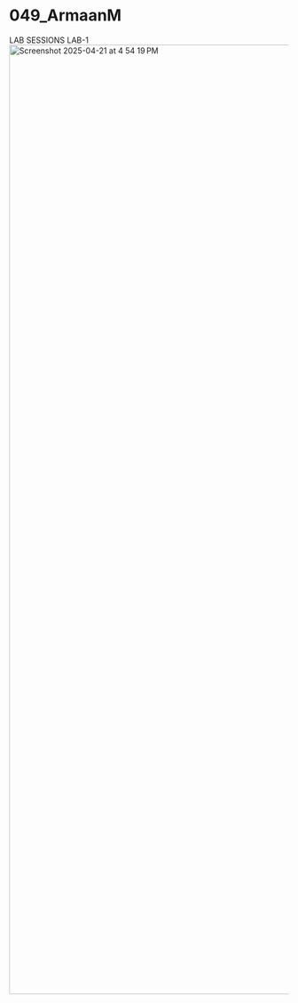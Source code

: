 # 049_ArmaanM
LAB SESSIONS
LAB-1
<img width="1710" alt="Screenshot 2025-04-21 at 4 54 19 PM" src="https://github.com/user-attachments/assets/3f1cbf65-80af-49fb-bf09-ae4200b9c7db" />

